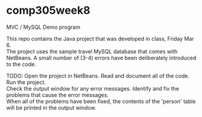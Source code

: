 # comp305week8
MVC / MySQL Demo program

This repo contains the Java project that was developed in class, Friday Mar 6.   
The project uses the sample travel MySQL database that comes with NetBeans.
A small number of (3-4) errors have been deliberately introduced to the code.

TODO: 
    Open the project in NetBeans.
    Read and document all of the code. 
    Run the project.  
    Check the output window for any error messages.
    Identify and fix the problems that cause the error messages.  
    When all of the problems have been fixed, the contents of the 'person' table will be printed in the output window.
   
